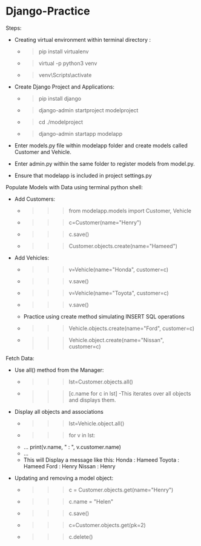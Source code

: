 # Django-Practice

Steps:

- Creating virtual environment within terminal directory : 
  - > pip install virtualenv
  - > virtual -p python3 venv
  - > venv\Scripts\activate

- Create Django Project and Applications:
  - > pip install django
  - > django-admin startproject modelproject
  - > cd ./modelproject
  - > django-admin startapp modelapp

- Enter models.py file within modelapp folder and create models called Customer and Vehicle.

- Enter admin.py within the same folder to register models from model.py.
- Ensure that modelapp is included in project settings.py

Populate Models with Data using terminal python shell:
  - Add Customers:
    - >>> from modelapp.models import Customer, Vehicle
    - >>> c=Customer(name="Henry")
    - >>> c.save()
    - >>> Customer.objects.create(name="Hameed")
  - Add Vehicles:
    - >>> v=Vehicle(name="Honda", customer=c)
    - >>> v.save()
    - >>> v=Vehicle(name="Toyota", customer=c)
    - >>> v.save()
    
    - Practice using create method simulating INSERT SQL operations
    
    - >>> Vehicle.objects.create(name="Ford", customer=c)
    - >>> Vehicle.object.create(name="Nissan", customer=c)

 Fetch Data:
  - Use all() method from the Manager:
    - >>> lst=Customer.objects.all()
    - >>> [c.name for c in lst]
      -This iterates over all objects and displays them.
  - Display all objects and associations
    - >>> lst=Vehicle.object.all()
    - >>> for v in lst:
    - ...     print(v.name, " : ", v.customer.name)
    - ...
    - This will Display a message like this:
        Honda :  Hameed 
        Toyota :  Hameed 
        Ford :  Henry 
        Nissan :  Henry 
        
- Updating and removing a model object:
  - >>>  c = Customer.objects.get(name="Henry")
  - >>> c.name = "Helen"
  - >>> c.save()
  - >>> c=Customer.objects.get(pk=2)
  - >>> c.delete()
